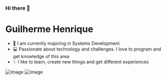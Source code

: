 ### Hi there 👋

<!--
**GuilhermeHNS/GuilhermeHNS** is a ✨ _special_ ✨ repository because its `README.md` (this file) appears on your GitHub profile.

Here are some ideas to get you started:

- 🔭 I’m currently working on ...
- 🌱 I’m currently learning ...
- 👯 I’m looking to collaborate on ...
- 🤔 I’m looking for help with ...
- 💬 Ask me about ...
- 📫 How to reach me: ...
- 😄 Pronouns: ...
- ⚡ Fun fact: ...
-->

# Guilherme Henrique

- :blue_book: I am currently majoring in Systems Development
- :computer: Passionate about technology and challenges. I love to program and get knowledge of this area
- :sparkles: I like to learn, create new things and get different experiences

![image](https://img.shields.io/badge/LinkedIn-0077B5?style=for-the-badge&logo=linkedin&logoColor=white&link=http://https://www.linkedin.com/in/guilherme-souza-4068081a7/)
![image](https://img.shields.io/badge/Gmail-D14836?style=for-the-badge&logo=gmail&logoColor=white&link=https://mail.google.com/mail/u/0/#inbox)
